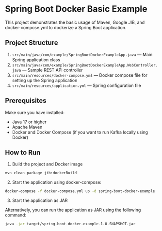 # Spring Boot Docker Basic Example

This project demonstrates the basic usage of Maven, Google JIB, and docker-compose.yml to dockerize a Spring Boot application.

## Project Structure

1. `src/main/java/com/example/SpringBootDockerExampleApp.java` — Main Spring application class
2. `src/main/java/com/example/SpringBootDockerExampleApp.WebController.java` — Sample REST API controller
3. `src/main/resources/docker-compose.yml` — Docker compose file for setting up the Spring application
4. `src/main/resources/application.yml` — Spring configuration file

## Prerequisites

Make sure you have installed:

- Java 17 or higher
- Apache Maven
- Docker and Docker Compose (if you want to run Kafka locally using Docker)

## How to Run

1. Build the project and Docker image

```sh
mvn clean package jib:dockerBuild
```

2. Start the application using docker-compose:

```sh
docker-compose -f docker-compose.yml up -d spring-boot-docker-example
```

3. Start the application as JAR

Alternatively, you can run the application as JAR using the following command:

```sh
java -jar target/spring-boot-docker-example-1.0-SNAPSHOT.jar
```
